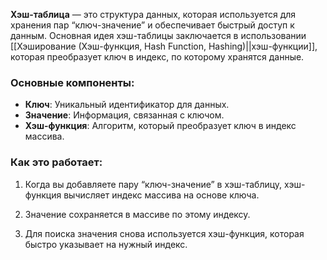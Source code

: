 **Хэш-таблица** — это структура данных, которая используется для хранения пар “ключ-значение” и обеспечивает быстрый доступ к данным. Основная идея хэш-таблицы заключается в использовании [[Хэширование (Хэш-функция, Hash Function, Hashing)||хэш-функции]], которая преобразует ключ в индекс, по которому хранятся данные.

### Основные компоненты:

- **Ключ**: Уникальный идентификатор для данных.
- **Значение**: Информация, связанная с ключом.
- **Хэш-функция**: Алгоритм, который преобразует ключ в индекс массива.

### Как это работает:

1. Когда вы добавляете пару “ключ-значение” в хэш-таблицу, хэш-функция вычисляет индекс массива на основе ключа.

2. Значение сохраняется в массиве по этому индексу.

3. Для поиска значения снова используется хэш-функция, которая быстро указывает на нужный индекс.